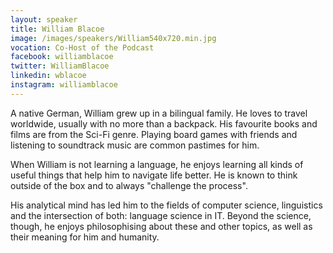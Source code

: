 ```yaml
---
layout: speaker
title: William Blacoe
image: /images/speakers/William540x720.min.jpg
vocation: Co-Host of the Podcast
facebook: williamblacoe
twitter: WilliamBlacoe
linkedin: wblacoe
instagram: williamblacoe
---
```

A native German, William grew up in a bilingual family. He loves to travel worldwide, usually with no more than a backpack. His favourite books and films are from the Sci-Fi genre. Playing board games with friends and listening to soundtrack music are common pastimes for him.

When William is not learning a language, he enjoys learning all kinds of useful things that help him to navigate life better. He is known to think outside of the box and to always "challenge the process".

His analytical mind has led him to the fields of computer science, linguistics and the intersection of both: language science in IT. Beyond the science, though, he enjoys philosophising about these and other topics, as well as their meaning for him and humanity.